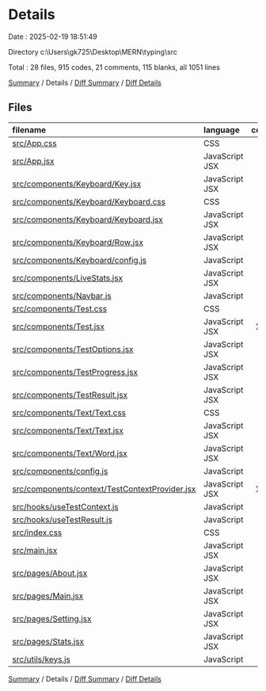 # Details

Date : 2025-02-19 18:51:49

Directory c:\\Users\\gk725\\Desktop\\MERN\\typing\\src

Total : 28 files,  915 codes, 21 comments, 115 blanks, all 1051 lines

[Summary](results.md) / Details / [Diff Summary](diff.md) / [Diff Details](diff-details.md)

## Files
| filename | language | code | comment | blank | total |
| :--- | :--- | ---: | ---: | ---: | ---: |
| [src/App.css](/src/App.css) | CSS | 69 | 0 | 3 | 72 |
| [src/App.jsx](/src/App.jsx) | JavaScript JSX | 29 | 1 | 4 | 34 |
| [src/components/Keyboard/Key.jsx](/src/components/Keyboard/Key.jsx) | JavaScript JSX | 23 | 0 | 3 | 26 |
| [src/components/Keyboard/Keyboard.css](/src/components/Keyboard/Keyboard.css) | CSS | 55 | 2 | 7 | 64 |
| [src/components/Keyboard/Keyboard.jsx](/src/components/Keyboard/Keyboard.jsx) | JavaScript JSX | 34 | 0 | 8 | 42 |
| [src/components/Keyboard/Row.jsx](/src/components/Keyboard/Row.jsx) | JavaScript JSX | 12 | 0 | 2 | 14 |
| [src/components/Keyboard/config.js](/src/components/Keyboard/config.js) | JavaScript | 6 | 0 | 1 | 7 |
| [src/components/LiveStats.jsx](/src/components/LiveStats.jsx) | JavaScript JSX | 74 | 0 | 8 | 82 |
| [src/components/Navbar.js](/src/components/Navbar.js) | JavaScript | 0 | 0 | 1 | 1 |
| [src/components/Test.css](/src/components/Test.css) | CSS | 60 | 0 | 4 | 64 |
| [src/components/Test.jsx](/src/components/Test.jsx) | JavaScript JSX | 116 | 1 | 9 | 126 |
| [src/components/TestOptions.jsx](/src/components/TestOptions.jsx) | JavaScript JSX | 0 | 0 | 1 | 1 |
| [src/components/TestProgress.jsx](/src/components/TestProgress.jsx) | JavaScript JSX | 14 | 0 | 3 | 17 |
| [src/components/TestResult.jsx](/src/components/TestResult.jsx) | JavaScript JSX | 66 | 0 | 5 | 71 |
| [src/components/Text/Text.css](/src/components/Text/Text.css) | CSS | 54 | 1 | 2 | 57 |
| [src/components/Text/Text.jsx](/src/components/Text/Text.jsx) | JavaScript JSX | 50 | 0 | 9 | 59 |
| [src/components/Text/Word.jsx](/src/components/Text/Word.jsx) | JavaScript JSX | 43 | 14 | 8 | 65 |
| [src/components/config.js](/src/components/config.js) | JavaScript | 2 | 0 | 1 | 3 |
| [src/components/context/TestContextProvider.jsx](/src/components/context/TestContextProvider.jsx) | JavaScript JSX | 119 | 1 | 12 | 132 |
| [src/hooks/useTestContext.js](/src/hooks/useTestContext.js) | JavaScript | 9 | 0 | 2 | 11 |
| [src/hooks/useTestResult.js](/src/hooks/useTestResult.js) | JavaScript | 0 | 0 | 1 | 1 |
| [src/index.css](/src/index.css) | CSS | 50 | 0 | 6 | 56 |
| [src/main.jsx](/src/main.jsx) | JavaScript JSX | 5 | 0 | 2 | 7 |
| [src/pages/About.jsx](/src/pages/About.jsx) | JavaScript JSX | 5 | 0 | 3 | 8 |
| [src/pages/Main.jsx](/src/pages/Main.jsx) | JavaScript JSX | 5 | 0 | 3 | 8 |
| [src/pages/Setting.jsx](/src/pages/Setting.jsx) | JavaScript JSX | 5 | 0 | 3 | 8 |
| [src/pages/Stats.jsx](/src/pages/Stats.jsx) | JavaScript JSX | 5 | 0 | 3 | 8 |
| [src/utils/keys.js](/src/utils/keys.js) | JavaScript | 5 | 1 | 1 | 7 |

[Summary](results.md) / Details / [Diff Summary](diff.md) / [Diff Details](diff-details.md)